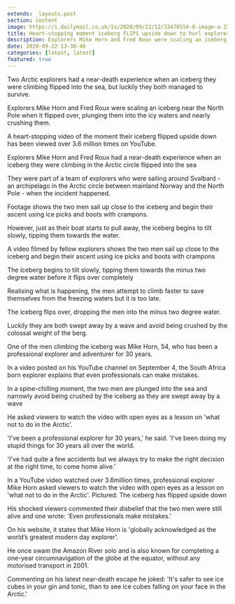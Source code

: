 ```yaml
---
extends: _layouts.post
section: content
image: https://i.dailymail.co.uk/1s/2020/09/22/12/33478554-0-image-a-33_1600775533133.jpg 
title: Heart-stopping moment iceberg FLIPS upside down to hurl explorers into freezing Arctic waters 
description: Explorers Mike Horn and Fred Roux were scaling an iceberg in the Arctic circle when it flipped over. In a YouTube video viewed over 3.6m times, Mike Horn admitted it was a dangerous mistake. 
date: 2020-09-22-13-30-40 
categories: [latest, latest] 
featured: true 
--- 
```

Two Arctic explorers had a near-death experience when an iceberg they were climbing flipped into the sea, but luckily they both managed to survive. 

Explorers Mike Horn and Fred Roux were scaling an iceberg near the North Pole when it flipped over, plunging them into the icy waters and nearly crushing them. 

A heart-stopping video of the moment their iceberg flipped upside down has been viewed over 3.6 million times on YouTube.

Explorers Mike Horn and Fred Roux had a near-death experience when an iceberg they were climbing in the Arctic circle flipped into the sea

They were part of a team of explorers who were sailing around Svalbard - an archipelago in the Arctic circle between mainland Norway and the North Pole - when the incident happened. 

Footage shows the two men sail up close to the iceberg and begin their ascent using ice picks and boots with crampons.

However, just as their boat starts to pull away, the iceberg begins to tilt slowly, tipping them towards the water.

A video filmed by fellow explorers shows the two men sail up close to the iceberg and begin their ascent using ice picks and boots with crampons

The iceberg begins to tilt slowly, tipping them towards the minus two degree water before it flips over completely 

Realising what is happening, the men attempt to climb faster to save themselves from the freezing waters but it is too late.

The iceberg flips over, dropping the men into the minus two degree water. 

Luckily they are both swept away by a wave and avoid being crushed by the colossal weight of the berg.

One of the men climbing the iceberg was Mike Horn, 54, who has been a professional explorer and adventurer for 30 years.

In a video posted on his YouTube channel on September 4, the South Africa born explorer explains that even professionals can make mistakes. 

In a spine-chilling moment, the two men are plunged into the sea and narrowly avoid being crushed by the iceberg as they are swept away by a wave

He asked viewers to watch the video with open eyes as a lesson on 'what not to do in the Arctic'. 

'I've been a professional explorer for 30 years,' he said. 'I've been doing my stupid things for 30 years all over the world. 

'I've had quite a few accidents but we always try to make the right decision at the right time, to come home alive.'    

In a YouTube video watched over 3.6million times, professional explorer Mike Horn asked viewers to watch the video with open eyes as a lesson on 'what not to do in the Arctic'. Pictured: The iceberg has flipped upside down

His shocked viewers commented their disbelief that the two men were still alive and one wrote: 'Even professionals make mistakes.'  

On his website, it states that Mike Horn is 'globally acknowledged as the world’s greatest modern day explorer'. 

He once swam the Amazon River solo and is also known for completing a one-year circumnavigation of the globe at the equator, without any motorised transport in 2001.

Commenting on his latest near-death escape he joked: 'It's safer to see ice cubes in your gin and tonic, than to see ice cubes falling on your face in the Arctic.' 

